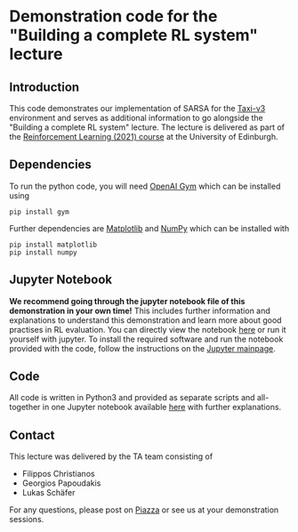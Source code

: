 # Demonstration code for the "Building a complete RL system" lecture

## Introduction
This code demonstrates our implementation of SARSA for the [Taxi-v3](https://gym.openai.com/envs/Taxi-v3/) environment and serves as additional information to go alongside the "Building a complete RL system" lecture.
The lecture is delivered as part of the [Reinforcement Learning (2021) course](http://www.drps.ed.ac.uk/20-21/dpt/cxinfr11010.htm) at the University of Edinburgh.

## Dependencies
To run the python code, you will need [OpenAI Gym](https://gym.openai.com) which can be installed using

    pip install gym

Further dependencies are [Matplotlib](https://matplotlib.org/) and [NumPy](https://numpy.org/) which can be installed with

	pip install matplotlib
	pip install numpy

## Jupyter Notebook
**We recommend going through the jupyter notebook file of this demonstration in your own time!** This includes further information and explanations to understand this demonstration and learn more about good practises in RL evaluation.
You can directly view the notebook [here](https://github.com/uoe-agents/Building-a-Complete-RL-System_Demonstration/blob/master/rl_demo.ipynb) or run it yourself with jupyter. To install the required software and run the notebook provided with the code, follow the instructions on the [Jupyter mainpage](https://jupyter.org/).

## Code
All code is written in Python3 and provided as separate scripts and all-together in one Jupyter notebook available [here](https://github.com/uoe-agents/Building-a-Complete-RL-System_Demonstration/blob/master/rl_demo.ipynb) with further explanations.

## Contact
This lecture was delivered by the TA team consisting of

- Filippos Christianos
- Georgios Papoudakis
- Lukas Schäfer

For any questions, please post on [Piazza](https://piazza.com/class/kd5w5pol81p788) or see us at your demonstration sessions.
